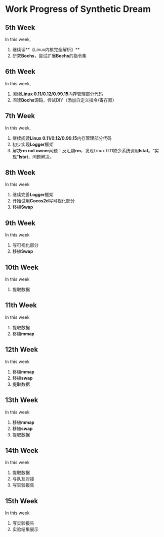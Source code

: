 # Work Progress of Synthetic Dream

## 5th Week

In this week,

1. 继续读**《Linux内核完全解析》**
2. 研究**Bochs**，尝试扩展**Bochs**的指令集

## 6th Week

In this week,

1. 阅读**Linux 0.11/0.12/0.99.15**内存管理部分代码
2. 阅读**Bochs**源码，尝试DIY（添加自定义指令/寄存器）

## 7th Week

In this week,

1. 继续阅读**Linux 0.11/0.12/0.99.15**内存管理部分代码
2. 初步实现**Logger**框架
3. 解决**rm not owner**问题：反汇编**rm**，发现Linux 0.11缺少系统调用**lstat**。“实现”**lstat**，问题解决。

## 8th Week

In this week

1. 继续完善**Logger**框架
2. 开始试用**Cocos2d**写可视化部分
3. 移植**Swap**

## 9th Week

In this week

1. 写可视化部分
2. 移植**Swap**

## 10th Week

In this week

1. 提取数据

## 11th Week

In this week

1. 提取数据
2. 移植**mmap**

## 12th Week

In this week

1. 移植**mmap**
2. 移植**swap**
3. 提取数据

## 13th Week

In this week

1. 移植**mmap**
2. 移植**swap**
3. 提取数据

## 14th Week

In this week

1. 提取数据
2. 与队友对接
3. 写实验报告

## 15th Week

In this week

1. 写实验报告
2. 实验结果展示

